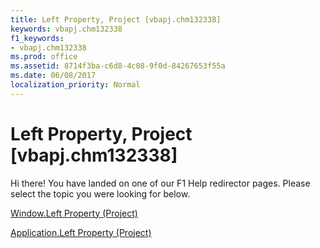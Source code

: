 ```yaml
---
title: Left Property, Project [vbapj.chm132338]
keywords: vbapj.chm132338
f1_keywords:
- vbapj.chm132338
ms.prod: office
ms.assetid: 8714f3ba-c6d8-4c08-9f0d-84267653f55a
ms.date: 06/08/2017
localization_priority: Normal
---
```



# Left Property, Project [vbapj.chm132338]

Hi there! You have landed on one of our F1 Help redirector pages. Please select the topic you were looking for below.

[Window.Left Property (Project)](http://msdn.microsoft.com/library/9be4d384-a908-8c92-c5dd-14575b1a3662%28Office.15%29.aspx)

[Application.Left Property (Project)](http://msdn.microsoft.com/library/5a1b51ca-1621-798d-7bbe-75b565d694fe%28Office.15%29.aspx)



